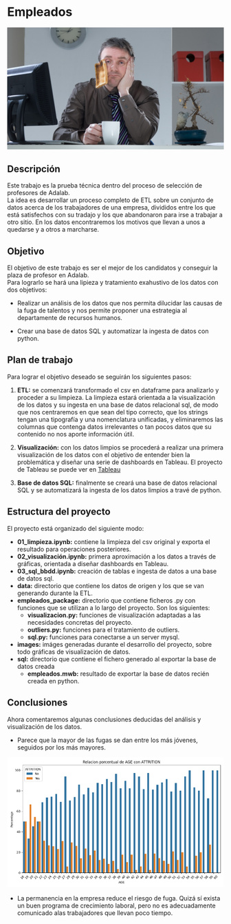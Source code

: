 # Empleados

![portada](https://github.com/Origamologo/Empleados/blob/main/images/portada.jpg)

## Descripción
Este trabajo es la prueba técnica dentro del proceso de selección de profesores de Adalab.\
La idea es desarrollar un proceso completo de ETL sobre un conjunto de datos acerca de los trabajadores de una empresa, divididos entre los que está satisfechos con su tradajo y los que abandonaron para irse a trabajar a otro sitio. En los datos encontraremos los motivos que llevan a unos  a quedarse y a otros a marcharse.

## Objetivo
El objetivo de este trabajo es ser el mejor de los candidatos y conseguir la plaza de profesor en Adalab.\
Para lograrlo se hará una lipieza y tratamiento exahustivo de los datos con dos objetivos:

* Realizar un análisis de los datos que nos permita dilucidar las causas de la fuga de talentos y nos permite proponer una estrategia al departamente de recursos humanos.

* Crear una base de datos SQL y automatizar la ingesta de datos con python.

## Plan de trabajo
Para lograr el objetivo deseado se seguirán los siguientes pasos:

1. **ETL:** se comenzará transformado el csv en dataframe para analizarlo y proceder a su limpieza. La limpieza estará orientada a la visualización de los datos y su ingesta en una base de datos relacional sql, de modo que nos centraremos en que sean del tipo correcto, que los strings tengan una tipografía y una nomenclatura unificadas, y eliminaremos las columnas que contenga datos irrelevantes o tan pocos datos que su contenido no nos aporte información útil.
   
2. **Visualización:** con los datos limpios se procederá a realizar una primera visualización de los datos con el objetivo de entender bien la problemática y diseñar una serie de dashboards en Tableau. El proyecto de Tableau se puede ver en [Tableau](https://public.tableau.com/app/profile/miguel.tuda/viz/Empleados_17031734705680/Portada)
  
3. **Base de datos SQL:** finalmente se creará una base de datos relacional SQL y se automatizará la ingesta de los datos limpios a travé de python.

## Estructura del proyecto
El proyecto está organizado del siguiente modo:

* **01_limpieza.ipynb:** contiene la limpieza del csv original y exporta el resultado para operaciones posteriores.
* **02_visualización.ipynb:** primera aproximación a los datos a través de gráficas, orientada a diseñar dashboards en Tableau.
* **03_sql_bbdd.ipynb:** creación de tablas e ingesta de datos a una base de datos sql.
* **data:** directorio que contiene los datos de origen y los que se van generando durante la ETL.
* **empleados_package:** directorio que contiene ficheros .py con funciones que se utilizan a lo largo del proyecto. Son los siguientes:
  * **visualizacion.py:** funciones de visualización adaptadas a las necesidades concretas del proyecto.
  * **outliers.py:** funciones para el tratamiento de outliers.
  *  **sql.py:** funciones para conectarse a un server mysql.
* **images:** imáges generadas durante el desarrollo del proyecto, sobre todo gráficas de visualización de datos.
* **sql:** directorio que contiene el fichero generado al exportar la base de datos creada
  * **empleados.mwb:** resultado de exportar la base de datos recién creada en python.

## Conclusiones
Ahora comentaremos algunas conclusiones deducidas del análisis y visualización de los datos.

* Parece que la mayor de las fugas se dan entre los más jóvenes, seguidos por los más mayores.

![hist_por_attAge](https://github.com/Origamologo/Empleados/blob/main/images/hist_por_attAge.png)

* La permanencia en la empresa reduce el riesgo de fuga. Quizá sí exista un buen programa de crecimiento laboral, pero no es adecuadamente comunicado alas trabajadores que llevan poco tiempo.

